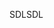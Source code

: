 <span data-ttu-id="25291-101">SDL</span><span class="sxs-lookup"><span data-stu-id="25291-101">SDL</span></span>